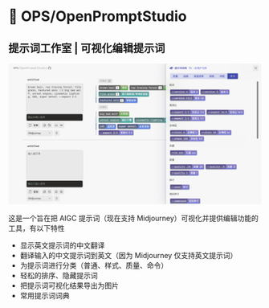 
# 🥣  OPS/OpenPromptStudio 
##  提示词工作室 | 可视化编辑提示词

![](./doc%2Fassets%2F%E6%88%AA%E5%B1%8F2023-04-02%2001.31.05.png)


这是一个旨在把 AIGC 提示词（现在支持 Midjourney）可视化并提供编辑功能的工具，有以下特性

- 显示英文提示词的中文翻译
- 翻译输入的中文提示词到英文（因为 Midjourney 仅支持英文提示词）
- 为提示词进行分类（普通、样式、质量、命令）
- 轻松的排序、隐藏提示词
- 把提示词可视化结果导出为图片
- 常用提示词词典





